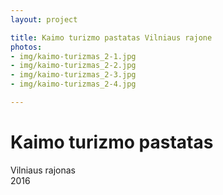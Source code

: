 ```yaml
---
layout: project

title: Kaimo turizmo pastatas Vilniaus rajone
photos:
- img/kaimo-turizmas_2-1.jpg
- img/kaimo-turizmas_2-2.jpg
- img/kaimo-turizmas_2-3.jpg
- img/kaimo-turizmas_2-4.jpg

---
```

<h1>Kaimo turizmo pastatas</h1>
<p>Vilniaus rajonas<br/>2016</p>
